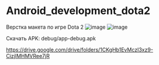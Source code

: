 # Android_development_dota2

Верстка макета по игре Dota 2
![image](https://github.com/puhlenkiyroman/Android_development_dota2/assets/80386499/d3c88631-9923-4c85-abc8-1174031cd35f)
![image](https://github.com/puhlenkiyroman/Android_development_dota2/assets/80386499/0a29564b-4a5f-4590-80b0-3b31be4280f4)

Скачать APK:
debug/app-debug.apk

https://drive.google.com/drive/folders/1CKgHb1EvMczI3xz9-CizjlMHMVRee7jR
